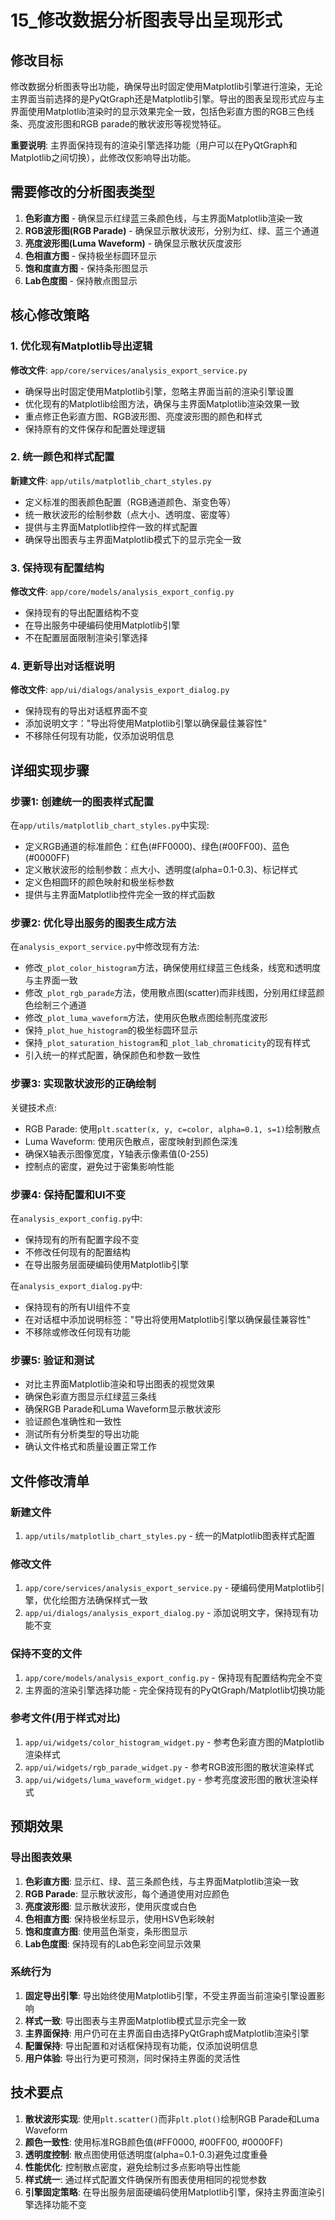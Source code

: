 # 15_修改数据分析图表导出呈现形式

## 修改目标

修改数据分析图表导出功能，确保导出时固定使用Matplotlib引擎进行渲染，无论主界面当前选择的是PyQtGraph还是Matplotlib引擎。导出的图表呈现形式应与主界面使用Matplotlib渲染时的显示效果完全一致，包括色彩直方图的RGB三色线条、亮度波形图和RGB parade的散状波形等视觉特征。

**重要说明**: 主界面保持现有的渲染引擎选择功能（用户可以在PyQtGraph和Matplotlib之间切换），此修改仅影响导出功能。

## 需要修改的分析图表类型

1. **色彩直方图** - 确保显示红绿蓝三条颜色线，与主界面Matplotlib渲染一致
2. **RGB波形图(RGB Parade)** - 确保显示散状波形，分别为红、绿、蓝三个通道
3. **亮度波形图(Luma Waveform)** - 确保显示散状灰度波形
4. **色相直方图** - 保持极坐标圆环显示
5. **饱和度直方图** - 保持条形图显示
6. **Lab色度图** - 保持散点图显示

## 核心修改策略

### 1. 优化现有Matplotlib导出逻辑

**修改文件**: `app/core/services/analysis_export_service.py`
- 确保导出时固定使用Matplotlib引擎，忽略主界面当前的渲染引擎设置
- 优化现有的Matplotlib绘图方法，确保与主界面Matplotlib渲染效果一致
- 重点修正色彩直方图、RGB波形图、亮度波形图的颜色和样式
- 保持原有的文件保存和配置处理逻辑

### 2. 统一颜色和样式配置

**新建文件**: `app/utils/matplotlib_chart_styles.py`
- 定义标准的图表颜色配置（RGB通道颜色、渐变色等）
- 统一散状波形的绘制参数（点大小、透明度、密度等）
- 提供与主界面Matplotlib控件一致的样式配置
- 确保导出图表与主界面Matplotlib模式下的显示完全一致

### 3. 保持现有配置结构

**修改文件**: `app/core/models/analysis_export_config.py`
- 保持现有的导出配置结构不变
- 在导出服务中硬编码使用Matplotlib引擎
- 不在配置层面限制渲染引擎选择

### 4. 更新导出对话框说明

**修改文件**: `app/ui/dialogs/analysis_export_dialog.py`
- 保持现有的导出对话框界面不变
- 添加说明文字："导出将使用Matplotlib引擎以确保最佳兼容性"
- 不移除任何现有功能，仅添加说明信息

## 详细实现步骤

### 步骤1: 创建统一的图表样式配置

在`app/utils/matplotlib_chart_styles.py`中实现:
- 定义RGB通道的标准颜色：红色(#FF0000)、绿色(#00FF00)、蓝色(#0000FF)
- 定义散状波形的绘制参数：点大小、透明度(alpha=0.1-0.3)、标记样式
- 定义色相圆环的颜色映射和极坐标参数
- 提供与主界面Matplotlib控件完全一致的样式函数

### 步骤2: 优化导出服务的图表生成方法

在`analysis_export_service.py`中修改现有方法:
- 修改`_plot_color_histogram`方法，确保使用红绿蓝三色线条，线宽和透明度与主界面一致
- 修改`_plot_rgb_parade`方法，使用散点图(scatter)而非线图，分别用红绿蓝颜色绘制三个通道
- 修改`_plot_luma_waveform`方法，使用灰色散点图绘制亮度波形
- 保持`_plot_hue_histogram`的极坐标圆环显示
- 保持`_plot_saturation_histogram`和`_plot_lab_chromaticity`的现有样式
- 引入统一的样式配置，确保颜色和参数一致性

### 步骤3: 实现散状波形的正确绘制

关键技术点:
- RGB Parade: 使用`plt.scatter(x, y, c=color, alpha=0.1, s=1)`绘制散点
- Luma Waveform: 使用灰色散点，密度映射到颜色深浅
- 确保X轴表示图像宽度，Y轴表示像素值(0-255)
- 控制点的密度，避免过于密集影响性能

### 步骤4: 保持配置和UI不变

在`analysis_export_config.py`中:
- 保持现有的所有配置字段不变
- 不修改任何现有的配置结构
- 在导出服务层面硬编码使用Matplotlib引擎

在`analysis_export_dialog.py`中:
- 保持现有的所有UI组件不变
- 在对话框中添加说明标签："导出将使用Matplotlib引擎以确保最佳兼容性"
- 不移除或修改任何现有功能

### 步骤5: 验证和测试

- 对比主界面Matplotlib渲染和导出图表的视觉效果
- 确保色彩直方图显示红绿蓝三条线
- 确保RGB Parade和Luma Waveform显示散状波形
- 验证颜色准确性和一致性
- 测试所有分析类型的导出功能
- 确认文件格式和质量设置正常工作

## 文件修改清单

### 新建文件
1. `app/utils/matplotlib_chart_styles.py` - 统一的Matplotlib图表样式配置

### 修改文件
1. `app/core/services/analysis_export_service.py` - 硬编码使用Matplotlib引擎，优化绘图方法确保样式一致
2. `app/ui/dialogs/analysis_export_dialog.py` - 添加说明文字，保持现有功能不变

### 保持不变的文件
1. `app/core/models/analysis_export_config.py` - 保持现有配置结构完全不变
2. 主界面的渲染引擎选择功能 - 完全保持现有的PyQtGraph/Matplotlib切换功能

### 参考文件(用于样式对比)
1. `app/ui/widgets/color_histogram_widget.py` - 参考色彩直方图的Matplotlib渲染样式
2. `app/ui/widgets/rgb_parade_widget.py` - 参考RGB波形图的散状渲染样式
3. `app/ui/widgets/luma_waveform_widget.py` - 参考亮度波形图的散状渲染样式

## 预期效果

### 导出图表效果
1. **色彩直方图**: 显示红、绿、蓝三条颜色线，与主界面Matplotlib渲染一致
2. **RGB Parade**: 显示散状波形，每个通道使用对应颜色
3. **亮度波形图**: 显示散状波形，使用灰度或白色
4. **色相直方图**: 保持极坐标显示，使用HSV色彩映射
5. **饱和度直方图**: 使用蓝色渐变，条形图显示
6. **Lab色度图**: 保持现有的Lab色彩空间显示效果

### 系统行为
1. **固定导出引擎**: 导出始终使用Matplotlib引擎，不受主界面当前渲染引擎设置影响
2. **样式一致**: 导出图表与主界面Matplotlib模式显示完全一致
3. **主界面保持**: 用户仍可在主界面自由选择PyQtGraph或Matplotlib渲染引擎
4. **配置保持**: 导出配置和对话框保持现有功能，仅添加说明信息
5. **用户体验**: 导出行为更可预测，同时保持主界面的灵活性

## 技术要点

1. **散状波形实现**: 使用`plt.scatter()`而非`plt.plot()`绘制RGB Parade和Luma Waveform
2. **颜色一致性**: 使用标准RGB颜色值(#FF0000, #00FF00, #0000FF)
3. **透明度控制**: 散点图使用低透明度(alpha=0.1-0.3)避免过度重叠
4. **性能优化**: 控制散点密度，避免绘制过多点影响导出性能
5. **样式统一**: 通过样式配置文件确保所有图表使用相同的视觉参数
6. **引擎固定策略**: 在导出服务层面硬编码使用Matplotlib引擎，保持主界面渲染引擎选择功能不变